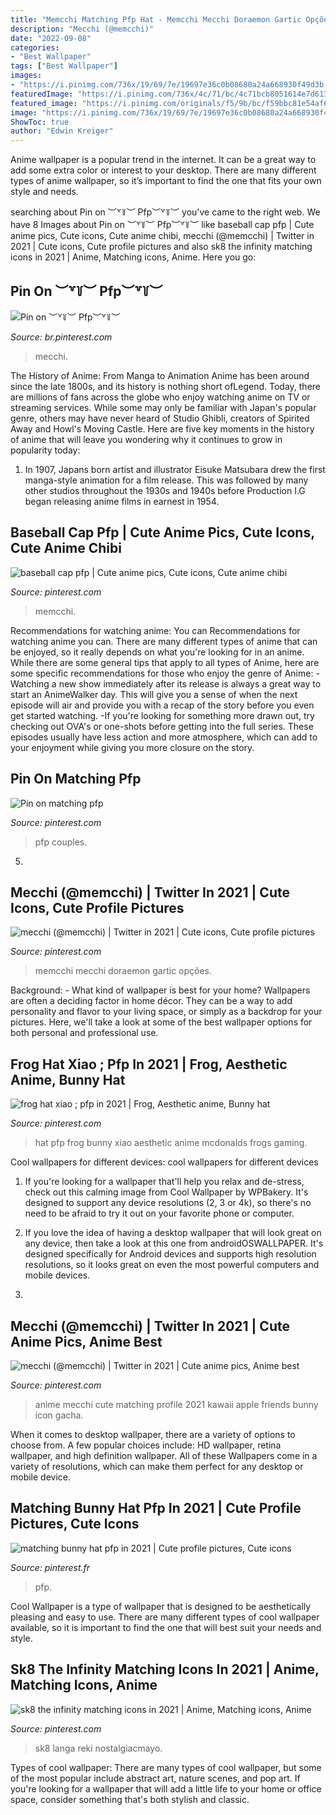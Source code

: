 ```yaml
---
title: "Memcchi Matching Pfp Hat - Memcchi Mecchi Doraemon Gartic Opções"
description: "Mecchi (@memcchi)"
date: "2022-09-08"
categories:
- "Best Wallpaper"
tags: ["Best Wallpaper"]
images:
- "https://i.pinimg.com/736x/19/69/7e/19697e36c0b08680a24a668930f49d3b.jpg"
featuredImage: "https://i.pinimg.com/736x/4c/71/bc/4c71bcb8051614e7d613cbd324fb38f0.jpg"
featured_image: "https://i.pinimg.com/originals/f5/9b/bc/f59bbc81e54af6c35c8924e1c34570ef.jpg"
image: "https://i.pinimg.com/736x/19/69/7e/19697e36c0b08680a24a668930f49d3b.jpg"
ShowToc: true
author: "Edwin Kreiger"
---
```



Anime wallpaper is a popular trend in the internet. It can be a great way to add some extra color or interest to your desktop. There are many different types of anime wallpaper, so it’s important to find the one that fits your own style and needs.

	

		
searching about Pin on ︶꒷꒦︶ Pfp︶꒷꒦︶ you've came to the right web. We have 8 Images about Pin on ︶꒷꒦︶ Pfp︶꒷꒦︶ like baseball cap pfp | Cute anime pics, Cute icons, Cute anime chibi, mecchi (@memcchi) | Twitter in 2021 | Cute icons, Cute profile pictures and also sk8 the infinity matching icons in 2021 | Anime, Matching icons, Anime. Here you go:
		
    
## Pin On ︶꒷꒦︶ Pfp︶꒷꒦︶

<img loading=lazy src="https://i.pinimg.com/736x/19/69/7e/19697e36c0b08680a24a668930f49d3b.jpg" onerror="this.onerror=null;this.src='https://tse2.mm.bing.net/th?id=OIP.BFk7ANEYbVUu_Hf0h3d0_QHaHa&amp;pid=15.1';" alt="Pin on ︶꒷꒦︶ Pfp︶꒷꒦︶">

_Source: br.pinterest.com_

>mecchi. 

	

The History of Anime: From Manga to Animation
Anime has been around since the late 1800s, and its history is nothing short ofLegend. Today, there are millions of fans across the globe who enjoy watching anime on TV or streaming services. While some may only be familiar with Japan's popular genre, others may have never heard of Studio Ghibli, creators of Spirited Away and Howl's Moving Castle. Here are five key moments in the history of anime that will leave you wondering why it continues to grow in popularity today:
1) In 1907, Japans born artist and illustrator Eisuke Matsubara drew the first manga-style animation for a film release. This was followed by many other studios throughout the 1930s and 1940s before Production I.G began releasing anime films in earnest in 1954.

    
## Baseball Cap Pfp | Cute Anime Pics, Cute Icons, Cute Anime Chibi

<img loading=lazy src="https://i.pinimg.com/originals/f5/9b/bc/f59bbc81e54af6c35c8924e1c34570ef.jpg" onerror="this.onerror=null;this.src='https://tse4.mm.bing.net/th?id=OIP.bVcBR9T-4xwx96Sf8fayaQHaHG&amp;pid=15.1';" alt="baseball cap pfp | Cute anime pics, Cute icons, Cute anime chibi">

_Source: pinterest.com_

>memcchi. 

	

Recommendations for watching anime: You can
Recommendations for watching anime you can. There are many different types of anime that can be enjoyed, so it really depends on what you're looking for in an anime. While there are some general tips that apply to all types of Anime, here are some specific recommendations for those who enjoy the genre of Anime: 
-Watching a new show immediately after its release is always a great way to start an AnimeWalker day. This will give you a sense of when the next episode will air and provide you with a recap of the story before you even get started watching. 
-If you're looking for something more drawn out, try checking out OVA's or one-shots before getting into the full series. These episodes usually have less action and more atmosphere, which can add to your enjoyment while giving you more closure on the story.

    
## Pin On Matching Pfp

<img loading=lazy src="https://i.pinimg.com/736x/af/ec/5b/afec5b013ed9486b96a40f62cf3eab5d.jpg" onerror="this.onerror=null;this.src='https://tse4.mm.bing.net/th?id=OIP.MhrdzKUzE0VwL8jnZOk0qwHaHa&amp;pid=15.1';" alt="Pin on matching pfp">

_Source: pinterest.com_

>pfp couples. 

	

5.

    
## Mecchi (@memcchi) | Twitter In 2021 | Cute Icons, Cute Profile Pictures

<img loading=lazy src="https://i.pinimg.com/736x/2a/61/6d/2a616d4b92f39794a61b4818668f8405.jpg" onerror="this.onerror=null;this.src='https://tse3.mm.bing.net/th?id=OIP.f57AzhtmoOhRjCwXAEEy5wHaHa&amp;pid=15.1';" alt="mecchi (@memcchi) | Twitter in 2021 | Cute icons, Cute profile pictures">

_Source: pinterest.com_

>memcchi mecchi doraemon gartic opções. 

	

Background: - What kind of wallpaper is best for your home?
Wallpapers are often a deciding factor in home décor. They can be a way to add personality and flavor to your living space, or simply as a backdrop for your pictures. Here, we'll take a look at some of the best wallpaper options for both personal and professional use.

    
## Frog Hat Xiao ; Pfp In 2021 | Frog, Aesthetic Anime, Bunny Hat

<img loading=lazy src="https://i.pinimg.com/736x/25/d9/03/25d903c300d02d2478389ec18af224c1.jpg" onerror="this.onerror=null;this.src='https://tse4.mm.bing.net/th?id=OIP.n__uc8x_AUtzBlWFe3xRIQHaHZ&amp;pid=15.1';" alt="frog hat xiao ; pfp in 2021 | Frog, Aesthetic anime, Bunny hat">

_Source: pinterest.com_

>hat pfp frog bunny xiao aesthetic anime mcdonalds frogs gaming. 

	

Cool wallpapers for different devices:
cool wallpapers for different devices 

1. If you're looking for a wallpaper that'll help you relax and de-stress, check out this calming image from Cool Wallpaper by WPBakery. It's designed to support any device resolutions (2, 3 or 4k), so there's no need to be afraid to try it out on your favorite phone or computer.

2. If you love the idea of having a desktop wallpaper that will look great on any device, then take a look at this one from androidOSWALLPAPER. It's designed specifically for Android devices and supports high resolution resolutions, so it looks great on even the most powerful computers and mobile devices.

3.

    
## Mecchi (@memcchi) | Twitter In 2021 | Cute Anime Pics, Anime Best

<img loading=lazy src="https://i.pinimg.com/736x/4c/71/bc/4c71bcb8051614e7d613cbd324fb38f0.jpg" onerror="this.onerror=null;this.src='https://tse2.mm.bing.net/th?id=OIP.VR9B9EzB7nOrF59BxgtjWwHaHH&amp;pid=15.1';" alt="mecchi (@memcchi) | Twitter in 2021 | Cute anime pics, Anime best">

_Source: pinterest.com_

>anime mecchi cute matching profile 2021 kawaii apple friends bunny icon gacha. 

	

When it comes to desktop wallpaper, there are a variety of options to choose from. A few popular choices include: HD wallpaper, retina wallpaper, and high definition wallpaper. All of these Wallpapers come in a variety of resolutions, which can make them perfect for any desktop or mobile device. 

    
## Matching Bunny Hat Pfp In 2021 | Cute Profile Pictures, Cute Icons

<img loading=lazy src="https://i.pinimg.com/736x/a1/76/1c/a1761c1d86e6fe2207076ca86659c83d.jpg" onerror="this.onerror=null;this.src='https://tse1.mm.bing.net/th?id=OIP.1oMOrHuFyWl392GUztpQ-wHaHa&amp;pid=15.1';" alt="matching bunny hat pfp in 2021 | Cute profile pictures, Cute icons">

_Source: pinterest.fr_

>pfp. 

	

Cool Wallpaper is a type of wallpaper that is designed to be aesthetically pleasing and easy to use. There are many different types of cool wallpaper available, so it is important to find the one that will best suit your needs and style.

    
## Sk8 The Infinity Matching Icons In 2021 | Anime, Matching Icons, Anime

<img loading=lazy src="https://i.pinimg.com/736x/37/42/4a/37424ad2dc904e75988a5f4d68578ea6.jpg" onerror="this.onerror=null;this.src='https://tse4.mm.bing.net/th?id=OIP.M5gXFJhfJQ7gcBcQy3eL4wHaHQ&amp;pid=15.1';" alt="sk8 the infinity matching icons in 2021 | Anime, Matching icons, Anime">

_Source: pinterest.com_

>sk8 langa reki nostalgiacmayo. 

	

Types of cool wallpaper:
There are many types of cool wallpaper, but some of the most popular include abstract art, nature scenes, and pop art. If you're looking for a wallpaper that will add a little life to your home or office space, consider something that's both stylish and classic.

